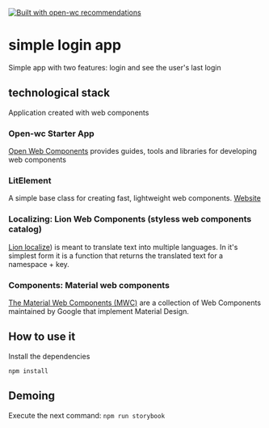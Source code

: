 [![Built with open-wc recommendations](https://img.shields.io/badge/built%20with-open--wc-blue.svg)](https://github.com/open-wc)

# simple login app
Simple app with two features: login and see the user's last login

## technological stack
Application created with web components

### Open-wc Starter App
[Open Web Components](https://open-wc.org/) provides guides, tools and libraries for developing web components


### LitElement

A simple base class for creating fast, lightweight web components. [Website](https://lit-element.polymer-project.org/)

### Localizing: Lion Web Components (styless web components catalog)

[Lion localize](https://lion-web-components.netlify.app/?path=/docs/localize-intro--page)) is meant to translate text into multiple languages. In it's simplest form it is a function that returns the translated text for a namespace + key.



### Components: Material web components

[The Material Web Components (MWC)](https://github.com/material-components/material-components-web-components) are a collection of Web Components maintained by Google that implement Material Design.
## How to use it

Install the dependencies

`npm install`

## Demoing

Execute the next command:
`npm run storybook`
